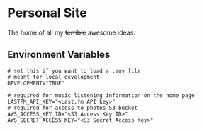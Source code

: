 # Personal Site

The home of all my ~~terrible~~ awesome ideas.

## Environment Variables

```shell
# set this if you want to load a .env file
# meant for local development
DEVELOPMENT="TRUE"

# required for music listening information on the home page
LASTFM_API_KEY="<Last.fm API key>"
# required for access to photos S3 bucket
AWS_ACCESS_KEY_ID="<S3 Access Key ID>"
AWS_SECRET_ACCESS_KEY="<S3 Secret Access Key>"
```
